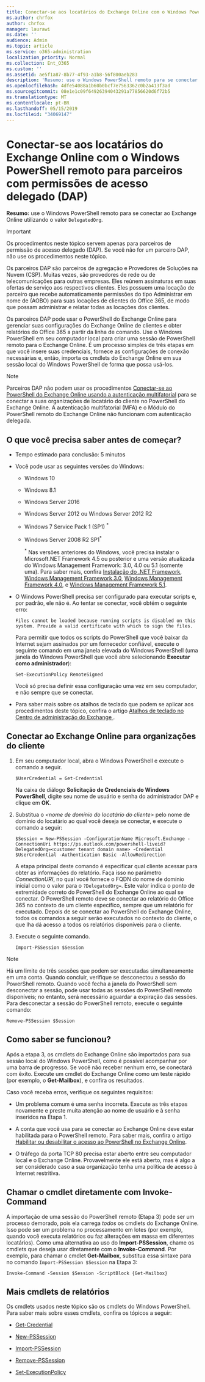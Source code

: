 ```yaml
---
title: Conectar-se aos locatários do Exchange Online com o Windows PowerShell remoto para parceiros com permissões de acesso delegado (DAP)
ms.author: chrfox
author: chrfox
manager: laurawi
ms.date: ''
audience: Admin
ms.topic: article
ms.service: o365-administration
localization_priority: Normal
ms.collection: Ent_O365
ms.custom: ''
ms.assetid: ae5f1a87-8b77-4f93-a1b8-56f800aeb283
description: 'Resumo: use o Windows PowerShell remoto para se conectar ao Exchange Online utilizando o valor DelegatedOrg.'
ms.openlocfilehash: 4dfe54088a1b60b0bcf7e7563362c0b2a413f3ad
ms.sourcegitcommit: 08e1e1c09f64926394043291a77856620d6f72b5
ms.translationtype: MT
ms.contentlocale: pt-BR
ms.lasthandoff: 05/15/2019
ms.locfileid: "34069147"
---
```

# <a name="connect-to-exchange-online-tenants-with-remote-windows-powershell-for-delegated-access-permissions-dap-partners"></a>Conectar-se aos locatários do Exchange Online com o Windows PowerShell remoto para parceiros com permissões de acesso delegado (DAP)

 **Resumo:** use o Windows PowerShell remoto para se conectar ao Exchange Online utilizando o valor `DelegatedOrg`.

> [!IMPORTANT]
> Os procedimentos neste tópico servem apenas para parceiros de permissão de acesso delegado (DAP). Se você não for um parceiro DAP, não use os procedimentos neste tópico. 
  
Os parceiros DAP são parceiros de agregação e Provedores de Soluções na Nuvem (CSP). Muitas vezes, são provedores de rede ou de telecomunicações para outras empresas. Eles reúnem assinaturas em suas ofertas de serviço aos respectivos clientes. Eles possuem uma locação de parceiro que recebe automaticamente permissões do tipo Administrar em nome de (AOBO) para suas locações de clientes do Office 365, de modo que possam administrar e relatar todas as locações dos clientes.

Os parceiros DAP pode usar o PowerShell do Exchange Online para gerenciar suas configurações do Exchange Online de clientes e obter relatórios do Office 365 a partir da linha de comando. Use o Windows PowerShell em seu computador local para criar uma sessão de PowerShell remoto para o Exchange Online. É um processo simples de três etapas em que você insere suas credenciais, fornece as configurações de conexão necessárias e, então, importa os cmdlets do Exchange Online em sua sessão local do Windows PowerShell de forma que possa usá-los.

> [!NOTE]
> Parceiros DAP não podem usar os procedimentos [Conectar-se ao PowerShell do Exchange Online usando a autenticação multifatorial](https://docs.microsoft.com/powershell/exchange/exchange-online/connect-to-exchange-online-powershell/mfa-connect-to-exchange-online-powershell) para se conectar a suas organizações de locatário do cliente no PowerShell do Exchange Online. A autenticação multifatorial (MFA) e o Módulo do PowerShell remoto do Exchange Online não funcionam com autenticação delegada.
  
## <a name="what-do-you-need-to-know-before-you-begin"></a>O que você precisa saber antes de começar?

- Tempo estimado para conclusão: 5 minutos

- Você pode usar as seguintes versões do Windows:
    
  - Windows 10

  - Windows 8.1

  - Windows Server 2016

  - Windows Server 2012 ou Windows Server 2012 R2

  - Windows 7 Service Pack 1 (SP1) <sup>*</sup>

  - Windows Server 2008 R2 SP1<sup>*</sup>

    <sup>*</sup> Nas versões anteriores do Windows, você precisa instalar o Microsoft.NET Framework 4.5 ou posterior e uma versão atualizada do Windows Management Framework: 3.0, 4.0 ou 5.1 (somente uma). Para saber mais, confira [Instalação do .NET Framework](https://go.microsoft.com/fwlink/p/?LinkId=257868), [Windows Management Framework 3.0](https://go.microsoft.com/fwlink/p/?LinkId=272757), [Windows Management Framework 4.0](https://go.microsoft.com/fwlink/p/?LinkId=391344), e [Windows Management Framework 5.1](https://aka.ms/wmf5download).

- O Windows PowerShell precisa ser configurado para executar scripts e, por padrão, ele não é. Ao tentar se conectar, você obtém o seguinte erro:

  `Files cannot be loaded because running scripts is disabled on this system. Provide a valid certificate with which to sign the files.`

  Para permitir que todos os scripts do PowerShell que você baixar da Internet sejam assinados por um fornecedor confiável, execute o seguinte comando em uma janela elevada do Windows PowerShell (uma janela do Windows PowerShell que você abre selecionando **Executar como administrador**):

    ```
    Set-ExecutionPolicy RemoteSigned
    ```

  Você só precisa definir essa configuração uma vez em seu computador, e não sempre que se conectar.

- Para saber mais sobre os atalhos de teclado que podem se aplicar aos procedimentos deste tópico, confira o artigo [Atalhos de teclado no Centro de administração do Exchange ](https://go.microsoft.com/fwlink/p/?LinkId=534017).

## <a name="connect-to-exchange-online-for-customer-organizations"></a>Conectar ao Exchange Online para organizações do cliente

1. Em seu computador local, abra o Windows PowerShell e execute o comando a seguir.
    
    ```
    $UserCredential = Get-Credential
    ```

    Na caixa de diálogo **Solicitação de Credenciais do Windows PowerShell**, digite seu nome de usuário e senha do administrador DAP e clique em **OK**.
    
2. Substitua o _\<nome de domínio do locatário do cliente\>_ pelo nome de domínio do locatário ao qual você deseja se conectar, e execute o comando a seguir:
    
    ```
    $Session = New-PSSession -ConfigurationName Microsoft.Exchange -ConnectionUri https://ps.outlook.com/powershell-liveid?DelegatedOrg=<customer tenant domain name> -Credential $UserCredential -Authentication Basic -AllowRedirection
    ```

    A etapa principal deste comando é especificar qual cliente acessar para obter as informações do relatório. Faça isso no parâmetro  _ConnectionURI_, no qual você fornece o FQDN do nome de domínio inicial como o valor para o `?DelegatedOrg=`. Este valor indica o ponto de extremidade correto do PowerShell do Exchange Online ao qual se conectar. O PowerShell remoto deve se conectar ao relatório do Office 365 no contexto de um cliente específico, sempre que um relatório for executado. Depois de se conectar ao PowerShell do Exchange Online, todos os comandos a seguir serão executados no contexto do cliente, o que lha dá acesso a todos os  relatórios disponíveis para o cliente.
    
3. Execute o seguinte comando.
    
    ```
    Import-PSSession $Session
    ```

> [!NOTE]
> Há um limite de três sessões que podem ser executadas simultaneamente em uma conta. Quando concluir, verifique se desconectou a sessão do PowerShell remoto. Quando você fecha a janela do PowerShell sem desconectar a sessão, pode usar todas as sessões do PowerShell remoto disponíveis; no entanto, será necessário aguardar a expiração das sessões. Para desconectar a sessão do PowerShell remoto, execute o seguinte comando:

```
Remove-PSSession $Session
```
  
## <a name="how-do-you-know-this-worked"></a>Como saber se funcionou?

Após a etapa 3, os cmdlets do Exchange Online são importados para sua sessão local do Windows PowerShell, como é possível acompanhar por uma barra de progresso. Se você não receber nenhum erro, se conectará com êxito. Execute um cmdlet do Exchange Online como um teste rápido (por exemplo, o **Get-Mailbox**), e confira os resultados.
  
Caso você receba erros, verifique os seguintes requisitos:
  
- Um problema comum é uma senha incorreta. Execute as três etapas novamente e preste muita atenção ao nome de usuário e à senha inseridos na Etapa 1.
    
- A conta que você usa para se conectar ao Exchange Online deve estar habilitada para o PowerShell remoto. Para saber mais, confira o artigo [Habilitar ou desabilitar o acesso ao PowerShell no Exchange Online](https://go.microsoft.com/fwlink/p/?LinkId=534018).
    
- O tráfego da porta TCP 80 precisa estar aberto entre seu computador local e o Exchange Online. Provavelmente ele está aberto, mas é algo a ser considerado caso a sua organização tenha uma política de acesso à Internet restritiva.
    
## <a name="call-the-cmdlet-directly-with-invoke-command"></a>Chamar o cmdlet diretamente com Invoke-Command

A importação de uma sessão do PowerShell remoto (Etapa 3) pode ser um processo demorado, pois ela carrega _todos_ os cmdlets do Exchange Online. Isso pode ser um problema no processamento em lotes (por exemplo, quando você executa relatórios ou faz alterações em massa em diferentes locatários). Como uma alternativa ao uso do **Import-PSSession**, chame os cmdlets que deseja usar diretamente com o **Invoke-Command**. Por exemplo, para chamar o cmdlet **Get-Mailbox**, substitua essa sintaxe para no comando `Import-PSSession $Session` na Etapa 3:
  
```
Invoke-Command -Session $Session -ScriptBlock {Get-Mailbox}
```

## <a name="more-reporting-cmdlets"></a>Mais cmdlets de relatórios

Os cmdlets usados neste tópico são os cmdlets do Windows PowerShell. Para saber mais sobre esses cmdlets, confira os tópicos a seguir:
  
- [Get-Credential](https://go.microsoft.com/fwlink/p/?LinkId=389618)
    
- [New-PSSession](https://go.microsoft.com/fwlink/p/?LinkId=389621)
    
- [Import-PSSession](https://go.microsoft.com/fwlink/p/?LinkId=389619)
    
- [Remove-PSSession](https://go.microsoft.com/fwlink/p/?LinkId=389620)
    
- [Set-ExecutionPolicy](https://go.microsoft.com/fwlink/p/?LinkId=389623)
    

